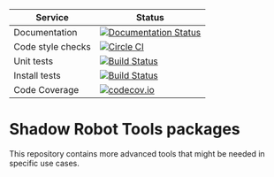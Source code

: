 |     Service       |  Status  |
| ----------------- | -------- |
| Documentation     | [![Documentation Status](https://readthedocs.org/projects/shadow-robot-tools/badge/?version=latest)](http://shadow-robot-tools.readthedocs.org) |
| Code style checks | [![Circle CI](https://circleci.com/gh/shadow-robot/sr_tools.svg?style=shield)](https://circleci.com/gh/shadow-robot/sr_tools) |
| Unit tests        | [![Build Status](https://img.shields.io/shippable/55dee4e31895ca4474102f2e.svg)](https://app.shippable.com/projects/55dee4e31895ca4474102f2e) |
| Install tests     | [![Build Status](https://semaphoreci.com/api/v1/projects/0b64060f-75ba-4854-ada7-5e44ae4d22cc/524002/shields_badge.svg)](https://semaphoreci.com/shadow-robot/sr_tools) |
| Code Coverage     | [![codecov.io](https://img.shields.io/codecov/c/github/shadow-robot/sr_tools/indigo-devel.svg)](http://codecov.io/github/shadow-robot/sr_tools?branch=indigo-devel) |

# Shadow Robot Tools packages
This repository contains more advanced tools that might be needed in specific use cases.
